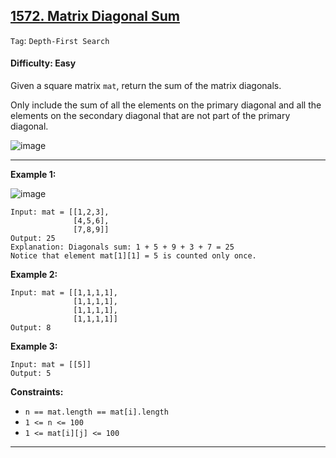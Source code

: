 ## [1572. Matrix Diagonal Sum](https://leetcode.com/problems/matrix-diagonal-sum/)

```Tag```: ```Depth-First Search```

#### Difficulty: Easy

Given a square matrix ```mat```, return the sum of the matrix diagonals.

Only include the sum of all the elements on the primary diagonal and all the elements on the secondary diagonal that are not part of the primary diagonal.

![image](https://user-images.githubusercontent.com/35042430/236927602-c2990603-5d33-4cba-9b6c-5f7e44e5d5f4.png)

---

__Example 1:__

![image](https://assets.leetcode.com/uploads/2020/08/14/sample_1911.png)
```
Input: mat = [[1,2,3],
              [4,5,6],
              [7,8,9]]
Output: 25
Explanation: Diagonals sum: 1 + 5 + 9 + 3 + 7 = 25
Notice that element mat[1][1] = 5 is counted only once.
```

__Example 2:__
```
Input: mat = [[1,1,1,1],
              [1,1,1,1],
              [1,1,1,1],
              [1,1,1,1]]
Output: 8
```

__Example 3:__
```
Input: mat = [[5]]
Output: 5
```

__Constraints:__

- ```n == mat.length == mat[i].length```
- ```1 <= n <= 100```
- ```1 <= mat[i][j] <= 100```

---

